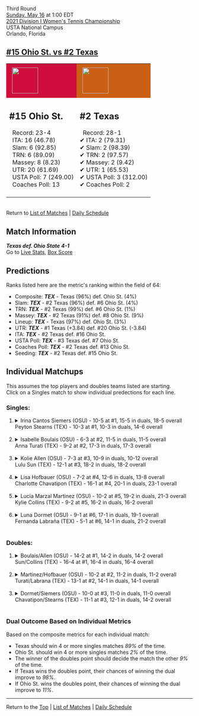 Third Round[](#top)<a name="top"></a>  
[Sunday, May 16](../../schedule/05-16.md) at 1:00 EDT  
[2021 Division I Women's Tennis Championship](../index.md)  
USTA National Campus  
Orlando, Florida  
## [#15 Ohio St. vs #2 Texas](https://www.ncaa.com/game/5833702)  

<table><tr style="background-color: #d9d9d9 !important"><td style="background-color: #CE0F3E !important"><img src="https://www.ncaa.com/sites/default/files/images/logos/schools/o/ohio-st.70.png" width="70" height="70" style="padding: 8px;" /></td><td style="background-color: #CB6015 !important"><img src="https://www.ncaa.com/sites/default/files/images/logos/schools/t/texas.70.png" width="70" height="70" style="padding: 8px;" /></td></tr><tr>
<td>  

<h2>#15 Ohio St.</h2>  
&nbsp; Record: 23-4<br>  
&nbsp; ITA: 16 (46.78)<br>  
&nbsp; Slam: 6 (92.85)<br>  
&nbsp; TRN: 6 (89.09)<br>  
&nbsp; Massey: 8 (8.23)<br>  
&nbsp; UTR: 20 (61.69)<br>  
&nbsp; USTA Poll: 7 (249.00)<br>  
&nbsp; Coaches Poll: 13<br>  
<br>  

</td>
<td>  

<h2>#2 Texas</h2>  
&nbsp; Record: 28-1<br>  
&#10004; ITA: 2 (79.31)<br>  
&#10004; Slam: 2 (98.39)<br>  
&#10004; TRN: 2 (97.57)<br>  
&#10004; Massey: 2 (9.42)<br>  
&#10004; UTR: 1 (65.53)<br>  
&#10004; USTA Poll: 3 (312.00)<br>  
&#10004; Coaches Poll: 2<br>  
<br>  

</td>
</tr></table>  


<br>Return to [List of Matches](../index.md) &#124; [Daily Schedule](../../schedule/05-16.md)

## Match Information  
***Texas def. Ohio State 4-1***  
Go to [Live Stats](http://scores.tennisticker.de/usa/ustanc/conf/lp.html?lid=83), [Box Score](https://www.ustanationalcampus.com/content/dam/nationalcampus/collegiate/ncaa2021/pdf/W16TEXOSU.pdf)  

## Predictions  

Ranks listed here are the metric's ranking within the field of 64:  
- Composite: ***TEX*** - Texas (96%) def. Ohio St. (4%)  
- Slam: ***TEX*** - #2 Texas (96%) def. #6 Ohio St. (4%)  
- TRN: ***TEX*** - #2 Texas (99%) def. #6 Ohio St. (1%)  
- Massey: ***TEX*** - #2 Texas (91%) def. #8 Ohio St. (9%)  
- Lineup: ***TEX*** - Texas (97%) def. Ohio St. (3%)  
- UTR: ***TEX*** - #1 Texas (+3.84) def. #20 Ohio St. (-3.84)  
- ITA: ***TEX*** - #2 Texas def. #16 Ohio St.  
- USTA Poll: ***TEX*** - #3 Texas def. #7 Ohio St.  
- Coaches Poll: ***TEX*** - #2 Texas def. #13 Ohio St.  
- Seeding: ***TEX*** - #2 Texas def. #15 Ohio St.  

## Individual Matchups  
This assumes the top players and doubles teams listed are starting.  
Click on a Singles match to show individual predections for each line.  

### Singles:  

<ol>
<li><details>
<summary markdown="span">Irina Cantos Siemers (OSU) - 10-5 at #1, 15-5 in duals, 18-5 overall<br>Peyton Stearns (TEX) - 10-3 at #1, 10-3 in duals, 14-6 overall</summary>
<h4>Predictions</h4><ul>
<li>Composite: <b><i>TEX</i></b> - Stearns (50%) def. Siemers (50%)</li>  
<li>Slam: <b><i>OSU</i></b> - Siemers (54%) def. Stearns (46%)</li>  
<li>TRN: <b><i>OSU</i></b> - Siemers (66%) def. Stearns (34%)</li>  
<li>Massey: <b><i>TEX</i></b> - Stearns (51%) def. Siemers (49%)</li>  
<li>UTR: <b><i>TEX</i></b> - Stearns (72%) def. Siemers (28%)</li>  
<li>ITA: <b><i>OSU</i></b> - Siemers (24.34) def. Stearns (16.38)</li>  
</ul>
</details>&nbsp;</li>
<li><details>
<summary markdown="span">Isabelle Boulais (OSU) - 6-3 at #2, 11-5 in duals, 11-5 overall<br>Anna Turati (TEX) - 9-2 at #2, 17-3 in duals, 17-3 overall</summary>
<h4>Predictions</h4><ul>
<li>Composite: <b><i>TEX</i></b> - Turati (78%) def. Boulais (22%)</li>  
<li>Slam: <b><i>TEX</i></b> - Turati (84%) def. Boulais (16%)</li>  
<li>TRN: <b><i>TEX</i></b> - Turati (84%) def. Boulais (16%)</li>  
<li>Massey: <b><i>TEX</i></b> - Turati (56%) def. Boulais (44%)</li>  
<li>UTR: <b><i>TEX</i></b> - Turati (89%) def. Boulais (11%)</li>  
<li>ITA: <b><i>TEX</i></b> - Turati (17.31) def. Boulais (2.65)</li>  
</ul>
</details>&nbsp;</li>
<li><details>
<summary markdown="span">Kolie Allen (OSU) - 7-3 at #3, 10-9 in duals, 10-12 overall<br>Lulu Sun (TEX) - 12-1 at #3, 18-2 in duals, 18-2 overall</summary>
<h4>Predictions</h4><ul>
<li>Composite: <b><i>TEX</i></b> - Sun (95%) def. Allen (5%)</li>  
<li>Slam: <b><i>TEX</i></b> - Sun (94%) def. Allen (6%)</li>  
<li>TRN: <b><i>TEX</i></b> - Sun (98%) def. Allen (2%)</li>  
<li>Massey: <b><i>TEX</i></b> - Sun (91%) def. Allen (9%)</li>  
<li>UTR: <b><i>TEX</i></b> - Sun (97%) def. Allen (3%)</li>  
<li>ITA: <b><i>TEX</i></b> - Sun (9.34) def. Allen (1.59)</li>  
</ul>
</details>&nbsp;</li>
<li><details>
<summary markdown="span">Lisa Hofbauer (OSU) - 7-2 at #4, 12-6 in duals, 13-8 overall<br>Charlotte Chavatipon (TEX) - 16-1 at #4, 20-1 in duals, 23-1 overall</summary>
<h4>Predictions</h4><ul>
<li>Composite: <b><i>TEX</i></b> - Chavatipon (90%) def. Hofbauer (10%)</li>  
<li>Slam: <b><i>TEX</i></b> - Chavatipon (89%) def. Hofbauer (11%)</li>  
<li>TRN: <b><i>TEX</i></b> - Chavatipon (96%) def. Hofbauer (4%)</li>  
<li>Massey: <b><i>TEX</i></b> - Chavatipon (86%) def. Hofbauer (14%)</li>  
<li>UTR: <b><i>TEX</i></b> - Chavatipon (88%) def. Hofbauer (12%)</li>  
<li>ITA: <b><i>TEX</i></b> - Chavatipon (7.87) def. Hofbauer (2.47)</li>  
</ul>
</details>&nbsp;</li>
<li><details>
<summary markdown="span">Lucia Marzal Martinez (OSU) - 10-2 at #5, 19-2 in duals, 21-3 overall<br>Kylie Collins (TEX) - 9-2 at #5, 16-2 in duals, 16-2 overall</summary>
<h4>Predictions</h4><ul>
<li>Composite: <b><i>TEX</i></b> - Collins (82%) def. Martinez (18%)</li>  
<li>Slam: <b><i>TEX</i></b> - Collins (81%) def. Martinez (19%)</li>  
<li>TRN: <b><i>TEX</i></b> - Collins (83%) def. Martinez (17%)</li>  
<li>Massey: <b><i>TEX</i></b> - Collins (79%) def. Martinez (21%)</li>  
<li>UTR: <b><i>TEX</i></b> - Collins (87%) def. Martinez (13%)</li>  
<li>ITA: <b><i>TEX</i></b> - Collins (8.04) def. Martinez (3.08)</li>  
</ul>
</details>&nbsp;</li>
<li><details>
<summary markdown="span">Luna Dormet (OSU) - 9-1 at #6, 17-1 in duals, 19-1 overall<br>Fernanda Labraña (TEX) - 5-1 at #6, 14-1 in duals, 21-2 overall</summary>
<h4>Predictions</h4><ul>
<li>Composite: <b><i>TEX</i></b> - Labraña (69%) def. Dormet (31%)</li>  
<li>Slam: <b><i>TEX</i></b> - Labraña (70%) def. Dormet (30%)</li>  
<li>TRN: <b><i>TEX</i></b> - Labraña (82%) def. Dormet (18%)</li>  
<li>Massey: <b><i>TEX</i></b> - Labraña (54%) def. Dormet (46%)</li>  
<li>UTR: <b><i>TEX</i></b> - Labraña (69%) def. Dormet (31%)</li>  
<li>ITA: <b><i>TEX</i></b> - Labraña (4.28) def. Dormet (3.78)</li>  
</ul>
</details>&nbsp;</li>
</ol>

### Doubles:  

<ol>
<li><details>
<summary markdown="span">Boulais/Allen (OSU) - 14-2 at #1, 14-2 in duals, 14-2 overall<br>Sun/Collins (TEX) - 16-4 at #1, 16-4 in duals, 16-4 overall</summary>
<br>Sorry, we don't have any metrics for this match
</details>&nbsp;</li>
<li><details>
<summary markdown="span">Martinez/Hofbauer (OSU) - 10-2 at #2, 11-2 in duals, 11-2 overall<br>Turati/Labrana (TEX) - 13-1 at #2, 14-1 in duals, 14-1 overall</summary>
<br>Sorry, we don't have any metrics for this match
</details>&nbsp;</li>
<li><details>
<summary markdown="span">Dormet/Siemers (OSU) - 10-0 at #3, 11-0 in duals, 11-0 overall<br>Chavatipon/Stearns (TEX) - 11-1 at #3, 12-1 in duals, 14-2 overall</summary>
<br>Sorry, we don't have any metrics for this match
</details>&nbsp;</li>
</ol>

### Dual Outcome Based on Individual Metrics  
  
Based on the composite metrics for each individual match:  
- Texas should win 4 or more singles matches *89%* of the time.  
- Ohio St. should win 4 or more singles matches *2%* of the time.  
- The winner of the doubles point should decide the match the other *9%* of the time.  
- If Texas wins the doubles point, their chances of winning the dual improve to *98%*.  
- If Ohio St. wins the doubles point, their chances of winning the dual improve to *11%*.  
  
------

Return to the [Top](#top) &#124; [List of Matches](../index.md) &#124; [Daily Schedule](../../schedule/05-16.md)  
